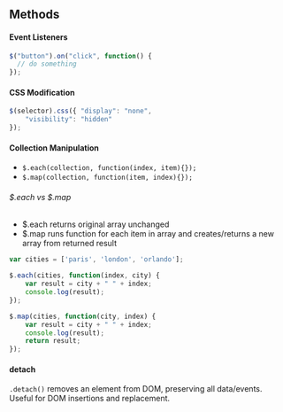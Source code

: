 ## Methods

#### Event Listeners

```js
$("button").on("click", function() {
  // do something
});
```

#### CSS Modification

```js
$(selector).css({ "display": "none",
    "visibility": "hidden"
});
```

#### Collection Manipulation

- `$.each(collection, function(index, item){});`
- `$.map(collection, function(item, index){});`

###### $.each vs $.map
- $.each returns original array unchanged
- $.map runs function for each item in array and creates/returns a new array from returned result


```js
var cities = ['paris', 'london', 'orlando'];

$.each(cities, function(index, city) {
	var result = city + " " + index;
	console.log(result);
});

$.map(cities, function(city, index) {
	var result = city + " " + index;
	console.log(result);
	return result;
});
```

#### detach

`.detach()` removes an element from DOM, preserving all data/events. Useful for DOM insertions and replacement.
